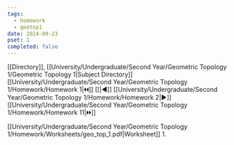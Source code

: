 ```yaml
---
tags:
  - homework
  - geotop1
date: 2024-09-23
pset: 1
completed: false
---
```

[[Directory]], [[University/Undergraduate/Second Year/Geometric Topology 1/Geometric Topology 1|Subject Directory]]
[[University/Undergraduate/Second Year/Geometric Topology 1/Homework/Homework 1|🞀🞀]] [[|◀]] [[University/Undergraduate/Second Year/Geometric Topology 1/Homework/Homework 2|▶]] [[University/Undergraduate/Second Year/Geometric Topology 1/Homework/Homework 11|🞂🞂]]

[[University/Undergraduate/Second Year/Geometric Topology 1/Homework/Worksheets/geo_top_1.pdf|Worksheet]]
1. 
